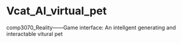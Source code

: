 # Vcat_AI_virtual_pet
comp3070_Reality——Game interface: An intellgent  generating and interactable vitural pet 
